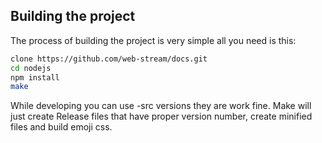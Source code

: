 
## Building the project

The process of building the project is very simple all you need is this:

```bash
clone https://github.com/web-stream/docs.git
cd nodejs
npm install
make
```

While developing you can use -src versions they are work fine. Make will just create
Release files that have proper version number, create minified files and build emoji
css.
